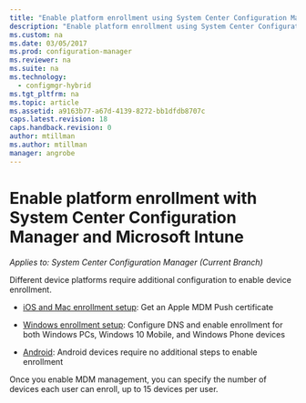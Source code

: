 ```yaml
---
title: "Enable platform enrollment using System Center Configuration Manager | Microsoft Docs"
description: "Enable platform enrollment using System Center Configuration Manager and Microsoft Intune."
ms.custom: na
ms.date: 03/05/2017
ms.prod: configuration-manager
ms.reviewer: na
ms.suite: na
ms.technology:
  - configmgr-hybrid
ms.tgt_pltfrm: na
ms.topic: article
ms.assetid: a9163b77-a67d-4139-8272-bb1dfdb8707c
caps.latest.revision: 18
caps.handback.revision: 0
author: mtillman
ms.author: mtillman
manager: angrobe
---
```

# Enable platform enrollment with System Center Configuration Manager and Microsoft Intune

*Applies to: System Center Configuration Manager (Current Branch)*

Different device platforms require additional configuration to enable device enrollment.
  - [iOS and Mac enrollment setup](enroll-hybrid-ios-mac.md): Get an Apple MDM Push certificate

  - [Windows enrollment setup](enroll-hybrid-windows.md): Configure DNS and enable enrollment for both Windows PCs, Windows 10 Mobile, and Windows Phone devices

  - [Android](enroll-hybrid-android.md): Android devices require no additional steps to enable enrollment

Once you enable MDM management, you can specify the number of devices each user can enroll, up to 15 devices per user.
